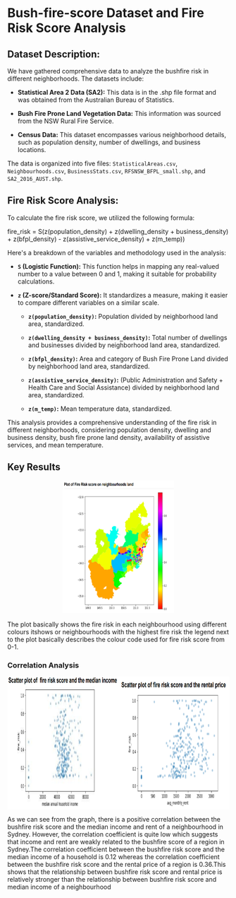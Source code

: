 # Bush-fire-score Dataset and Fire Risk Score Analysis

## Dataset Description:

We have gathered comprehensive data to analyze the bushfire risk in different neighborhoods. The datasets include:

- **Statistical Area 2 Data (SA2):** This data is in the .shp file format and was obtained from the Australian Bureau of Statistics.

- **Bush Fire Prone Land Vegetation Data:** This information was sourced from the NSW Rural Fire Service.

- **Census Data:** This dataset encompasses various neighborhood details, such as population density, number of dwellings, and business locations.

The data is organized into five files: `StatisticalAreas.csv`, `Neighbourhoods.csv`, `BusinessStats.csv`, `RFSNSW_BFPL_small.shp`, and `SA2_2016_AUST.shp`.

## Fire Risk Score Analysis:

To calculate the fire risk score, we utilized the following formula:

fire_risk = S(z(population_density) + z(dwelling_density + business_density) + z(bfpl_density) - z(assistive_service_density) + z(m_temp))


Here's a breakdown of the variables and methodology used in the analysis:

- **`S` (Logistic Function):** This function helps in mapping any real-valued number to a value between 0 and 1, making it suitable for probability calculations.

- **`z` (Z-score/Standard Score):** It standardizes a measure, making it easier to compare different variables on a similar scale.

  - **`z(population_density)`:** Population divided by neighborhood land area, standardized.
  
  - **`z(dwelling_density + business_density)`:** Total number of dwellings and businesses divided by neighborhood land area, standardized.
  
  - **`z(bfpl_density)`:** Area and category of Bush Fire Prone Land divided by neighborhood land area, standardized.
  
  - **`z(assistive_service_density)`:** (Public Administration and Safety + Health Care and Social Assistance) divided by neighborhood land area, standardized.
  
  - **`z(m_temp)`:** Mean temperature data, standardized.

This analysis provides a comprehensive understanding of the fire risk in different neighborhoods, considering population density, dwelling and business density, bush fire prone land density, availability of assistive services, and mean temperature.

## Key Results


<div style="text-align:center;" class="hello">
<img src="https://github.com/vasupaliwal/Bush-fire-score/blob/main/Fire_risk.png" alt="Fire Risk Score" width="50%" height="300px" >
</div>

The plot basically shows the fire risk in each neighbourhood using different colours itshows or neighbourhoods with the highest fire risk the legend next to the plot basically describes the colour code used for fire risk score from 0-1.


### Correlation Analysis

<div style="display:flex;" class="hello1">
    <img src="https://github.com/vasupaliwal/Bush-fire-score/blob/main/analysis.png" alt="Image 1" style="width:50%; height:300px;">
    <img src="https://github.com/vasupaliwal/Bush-fire-score/blob/main/analysis2.png" alt="Image 2" style="width:50%; height:300px;">
</div>

As we can see from the graph, there is a positive correlation between the bushfire risk score and the median income and rent of a neighbourhood in Sydney. However, the
correlation coefficient is quite low which suggests that income and rent are weakly related to the bushfire score of a region in Sydney.The correlation coefficient between
the bushfire risk score and the median income of a household is 0.12 whereas the correlation coefficient between the bushfire risk score and the rental price of a region is
0.36.This shows that the relationship between bushfire risk score and rental price is relatively stronger than the relationship between bushfire risk score and median income
of a neighbourhood
